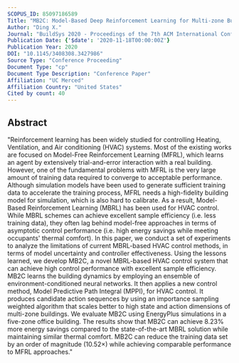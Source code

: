 ```yaml
---
SCOPUS_ID: 85097186589
Title: "MB2C: Model-Based Deep Reinforcement Learning for Multi-zone Building Control"
Author: "Ding X."
Journal: "BuildSys 2020 - Proceedings of the 7th ACM International Conference on Systems for Energy-Efficient Buildings, Cities, and Transportation"
Publication Date: {'$date': '2020-11-18T00:00:00Z'}
Publication Year: 2020
DOI: "10.1145/3408308.3427986"
Source Type: "Conference Proceeding"
Document Type: "cp"
Document Type Description: "Conference Paper"
Affiliation: "UC Merced"
Affiliation Country: "United States"
Cited by count: 40
---
```


## Abstract
"Reinforcement learning has been widely studied for controlling Heating, Ventilation, and Air conditioning (HVAC) systems. Most of the existing works are focused on Model-Free Reinforcement Learning (MFRL), which learns an agent by extensively trial-and-error interaction with a real building. However, one of the fundamental problems with MFRL is the very large amount of training data required to converge to acceptable performance. Although simulation models have been used to generate sufficient training data to accelerate the training process, MFRL needs a high-fidelity building model for simulation, which is also hard to calibrate. As a result, Model-Based Reinforcement Learning (MBRL) has been used for HVAC control. While MBRL schemes can achieve excellent sample efficiency (i.e. less training data), they often lag behind model-free approaches in terms of asymptotic control performance (i.e. high energy savings while meeting occupants' thermal comfort). In this paper, we conduct a set of experiments to analyze the limitations of current MBRL-based HVAC control methods, in terms of model uncertainty and controller effectiveness. Using the lessons learned, we develop MB2C, a novel MBRL-based HVAC control system that can achieve high control performance with excellent sample efficiency. MB2C learns the building dynamics by employing an ensemble of environment-conditioned neural networks. It then applies a new control method, Model Predictive Path Integral (MPPI), for HVAC control. It produces candidate action sequences by using an importance sampling weighted algorithm that scales better to high state and action dimensions of multi-zone buildings. We evaluate MB2C using EnergyPlus simulations in a five-zone office building. The results show that MB2C can achieve 8.23% more energy savings compared to the state-of-the-art MBRL solution while maintaining similar thermal comfort. MB2C can reduce the training data set by an order of magnitude (10.52×) while achieving comparable performance to MFRL approaches."
